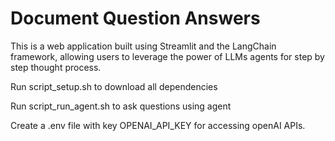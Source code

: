 # Document Question Answers

This is a web application built using Streamlit and the LangChain framework, allowing users to leverage the power of LLMs agents for step by step thought process.

Run script_setup.sh to download all dependencies 

Run script_run_agent.sh to ask questions using agent

Create a .env file with key OPENAI_API_KEY for accessing openAI APIs.
